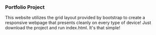 ### Portfolio Project ###

This website utilizes the grid layout provided by bootstrap to create a responsive webpage that presents cleanly on every type of device! Just download the project and run index.html. It's that simple!